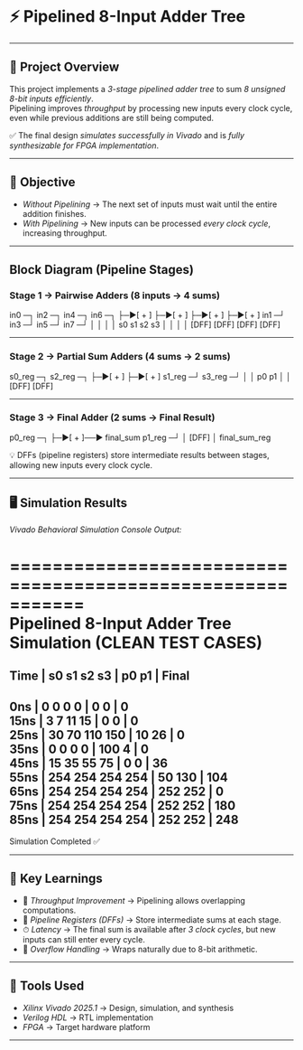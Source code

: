 # ⚡ Pipelined 8-Input Adder Tree  

---

## 📌 Project Overview  

This project implements a *3-stage pipelined adder tree* to sum *8 unsigned 8-bit inputs efficiently*.  
Pipelining improves *throughput* by processing new inputs every clock cycle, even while previous additions are still being computed.  

✅ The final design *simulates successfully in Vivado* and is *fully synthesizable for FPGA implementation*.  

---

## 🎯 Objective  

- *Without Pipelining* → The next set of inputs must wait until the entire addition finishes.  
- *With Pipelining* → New inputs can be processed *every clock cycle*, increasing throughput.  

---

##  Block Diagram (Pipeline Stages)

### Stage 1 → Pairwise Adders (8 inputs → 4 sums)
 in0 ─┐       in2 ─┐       in4 ─┐       in6 ─┐
      ├─►[ + ]     ├─►[ + ]     ├─►[ + ]     ├─►[ + ]
 in1 ─┘       in3 ─┘       in5 ─┘       in7 ─┘
      │           │           │           │
     s0          s1          s2          s3
      │           │           │           │
     [DFF]       [DFF]       [DFF]       [DFF]

---

### Stage 2 → Partial Sum Adders (4 sums → 2 sums)
 s0_reg ─┐                   s2_reg ─┐
         ├─►[ + ]             ├─►[ + ]
 s1_reg ─┘                   s3_reg ─┘
         │                     │
        p0                    p1
         │                     │
        [DFF]                 [DFF]

---

### Stage 3 → Final Adder (2 sums → Final Result)
 p0_reg ─┐
         ├─►[ + ]──► final_sum
 p1_reg ─┘
         │
       [DFF]
         │
  final_sum_reg

💡 DFFs (pipeline registers) store intermediate results between stages, allowing new inputs every clock cycle.  

---

## 🖥 Simulation Results  

*Vivado Behavioral Simulation Console Output:*  

===========================================================  
 Pipelined 8-Input Adder Tree Simulation (CLEAN TEST CASES)  
===========================================================  
Time | s0  s1  s2  s3 | p0   p1  | Final  
-----------------------------------------------------------  
  0ns |   0   0   0   0 |   0    0 |   0  
 15ns |   3   7  11  15 |   0    0 |   0  
 25ns |  30  70 110 150 |  10   26 |   0  
 35ns |   0   0   0   0 | 100    4 |   0  
 45ns |  15  35  55  75 |   0    0 |  36  
 55ns | 254 254 254 254 |  50  130 | 104  
 65ns | 254 254 254 254 | 252  252 |   0  
 75ns | 254 254 254 254 | 252  252 | 180  
 85ns | 254 254 254 254 | 252  252 | 248  
-----------------------------------------------------------  
Simulation Completed ✅  

---

## 🔑 Key Learnings  

- 🚀 *Throughput Improvement* → Pipelining allows overlapping computations.  
- 📝 *Pipeline Registers (DFFs)* → Store intermediate sums at each stage.  
- ⏱ *Latency* → The final sum is available after *3 clock cycles*, but new inputs can still enter every cycle.  
- 🔄 *Overflow Handling* → Wraps naturally due to 8-bit arithmetic.  

---

## 📂 Tools Used  

- *Xilinx Vivado 2025.1* → Design, simulation, and synthesis  
- *Verilog HDL* → RTL implementation  
- *FPGA* → Target hardware platform  

---
